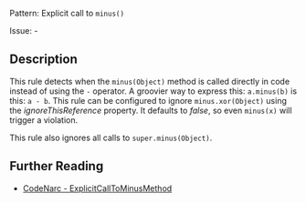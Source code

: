 Pattern: Explicit call to `minus()`

Issue: -

## Description

This rule detects when the `minus(Object)` method is called directly in code instead of using the `-` operator. A groovier way to express this: `a.minus(b)` is this: `a - b`. This rule can be configured to ignore `minus.xor(Object)` using the *ignoreThisReference* property. It defaults to *false*, so even `minus(x)` will trigger a violation.

This rule also ignores all calls to `super.minus(Object)`.

## Further Reading

* [CodeNarc - ExplicitCallToMinusMethod](https://codenarc.github.io/CodeNarc/codenarc-rules-groovyism.html#explicitcalltominusmethod-rule)